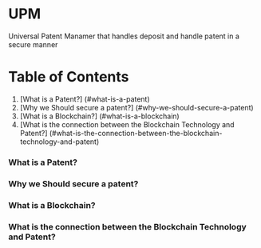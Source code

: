 # UPM
Universal Patent Manamer that handles deposit and handle patent in a secure manner

# Table of Contents

1. [What is a Patent?] (#what-is-a-patent)
2. [Why we Should secure a patent?] (#why-we-should-secure-a-patent)
3. [What is a Blockchain?] (#what-is-a-blockchain)
4. [What is the connection between the Blockchain Technology and Patent?] (#what-is-the-connection-between-the-blockchain-technology-and-patent)


### What is a Patent? 

### Why we Should secure a patent?

### What is a Blockchain?

### What is the connection between the Blockchain Technology and Patent?
